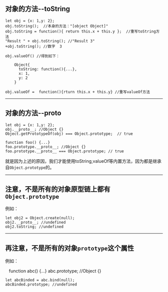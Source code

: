 ## 对象的方法--toString

    let obj = {x: 1,y: 2};
    obj.toString();  //本身的方法："[object Object]"
    obj.toString = function(){ return this.x + this.y };  //重写toString方法
    "Result " + obj.toString(); //"Result 3"
    +obj.toString(); //数字  3
    
    obj.valueOf() //得到如下：
    
        Object{
          toString: function(){...},
          x: 1,
          y: 2
        }
    
    obj.valueOf =  function(){rturn this.x + this.y} //重写valueOf方法
- - -
## 对象的方法--__proto__

    let obj = {x: 1,y: 2};
    obj.__proto__; //Object {}
    Object.getPrototypeOf(obj) === Object.prototype;  // true

    function foo() {...}
    foo.prototype.__proto__; //Object {}
    foo.prototype.__proto__ === Object.prototype; // true

就是因为上述的原因，我们才能使用toString,valueOf等内置方法，因为都是继承自`Object.prototype`的。

- - -
## 注意，不是所有的对象原型链上都有`Object.prototype`
例如：

    let obj2 = Object.create(null);
    obj2.__proto__; //undefined
    obj2.toString; //undefined

- - -
## 再注意，不是所有的对象`prototype`这个属性
例如：

    function abc() {...}
    abc.prototype; //Object {}

    let abcBinded = abc.bind(null);
    abcBinded.prototype; //undefined
